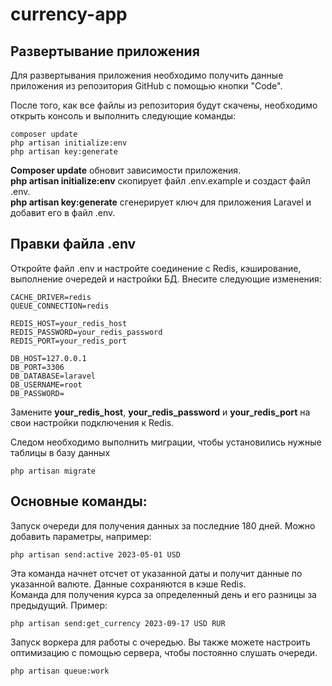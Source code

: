 # currency-app

## Развертывание приложения

Для развертывания приложения необходимо получить данные приложения из репозитория GitHub с помощью кнопки "Code".

После того, как все файлы из репозитория будут скачены, необходимо открыть консоль и выполнить следующие команды:

```shell
composer update
php artisan initialize:env
php artisan key:generate
```
**Composer update** обновит зависимости приложения.  
**php artisan initialize:env** скопирует файл .env.example и создаст файл .env.  
**php artisan key:generate** сгенерирует ключ для приложения Laravel и добавит его в файл .env.

## Правки файла .env
Откройте файл .env и настройте соединение с Redis, кэширование, выполнение очередей и настройки БД. Внесите следующие изменения:
```shell
CACHE_DRIVER=redis
QUEUE_CONNECTION=redis

REDIS_HOST=your_redis_host
REDIS_PASSWORD=your_redis_password
REDIS_PORT=your_redis_port

DB_HOST=127.0.0.1
DB_PORT=3306
DB_DATABASE=laravel
DB_USERNAME=root
DB_PASSWORD=
```
Замените **your_redis_host**, **your_redis_password** и **your_redis_port** на свои настройки подключения к Redis.

Следом необходимо выполнить миграции, чтобы установились нужные таблицы в базу данных
```shell
php artisan migrate
```
## Основные команды:

Запуск очереди для получения данных за последние 180 дней. Можно добавить параметры, например:
```shell
php artisan send:active 2023-05-01 USD
```
Эта команда начнет отсчет от указанной даты и получит данные по указанной валюте. Данные сохраняются в кэше Redis.  
Команда для получения курса за определенный день и его разницы за предыдущий. Пример:
```shell
php artisan send:get_currency 2023-09-17 USD RUR
```
Запуск воркера для работы с очередью. Вы также можете настроить оптимизацию с помощью сервера, чтобы постоянно слушать очереди.
```shell
php artisan queue:work
```
